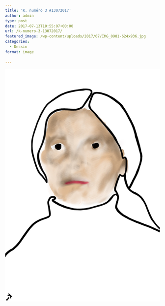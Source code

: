 ```yaml
---
title: 'K. numéro 3 #13072017'
author: admin
type: post
date: 2017-07-13T10:55:07+00:00
url: /k-numero-3-13072017/
featured_image: /wp-content/uploads/2017/07/IMG_0981-624x936.jpg
categories:
  - Dessin
format: image

---
```

![K. numéro 3 #13072017](./IMG_0981.jpg)